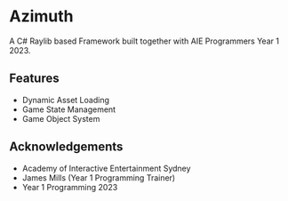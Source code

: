 
# Azimuth

A C# Raylib based Framework built together with AIE Programmers Year 1 2023.

## Features

- Dynamic Asset Loading
- Game State Management
- Game Object System


## Acknowledgements

 - Academy of Interactive Entertainment Sydney
 - James Mills (Year 1 Programming Trainer)
 - Year 1 Programming 2023

